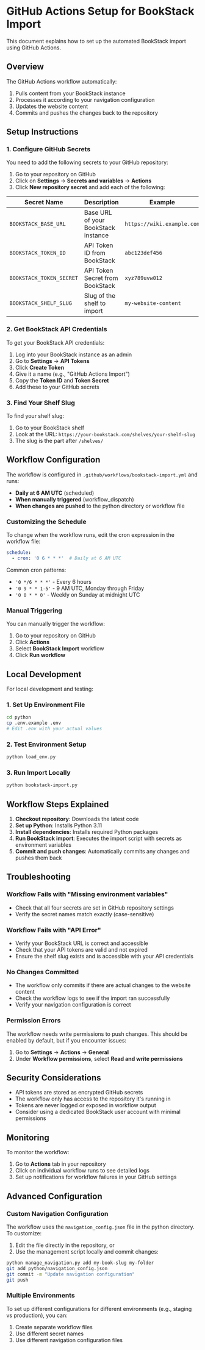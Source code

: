 # GitHub Actions Setup for BookStack Import

This document explains how to set up the automated BookStack import using GitHub Actions.

## Overview

The GitHub Actions workflow automatically:
1. Pulls content from your BookStack instance
2. Processes it according to your navigation configuration
3. Updates the website content
4. Commits and pushes the changes back to the repository

## Setup Instructions

### 1. Configure GitHub Secrets

You need to add the following secrets to your GitHub repository:

1. Go to your repository on GitHub
2. Click on **Settings** → **Secrets and variables** → **Actions**
3. Click **New repository secret** and add each of the following:

| Secret Name | Description | Example |
|-------------|-------------|---------|
| `BOOKSTACK_BASE_URL` | Base URL of your BookStack instance | `https://wiki.example.com` |
| `BOOKSTACK_TOKEN_ID` | API Token ID from BookStack | `abc123def456` |
| `BOOKSTACK_TOKEN_SECRET` | API Token Secret from BookStack | `xyz789uvw012` |
| `BOOKSTACK_SHELF_SLUG` | Slug of the shelf to import | `my-website-content` |

### 2. Get BookStack API Credentials

To get your BookStack API credentials:

1. Log into your BookStack instance as an admin
2. Go to **Settings** → **API Tokens**
3. Click **Create Token**
4. Give it a name (e.g., "GitHub Actions Import")
5. Copy the **Token ID** and **Token Secret**
6. Add these to your GitHub secrets

### 3. Find Your Shelf Slug

To find your shelf slug:

1. Go to your BookStack shelf
2. Look at the URL: `https://your-bookstack.com/shelves/your-shelf-slug`
3. The slug is the part after `/shelves/`

## Workflow Configuration

The workflow is configured in `.github/workflows/bookstack-import.yml` and runs:

- **Daily at 6 AM UTC** (scheduled)
- **When manually triggered** (workflow_dispatch)
- **When changes are pushed** to the python directory or workflow file

### Customizing the Schedule

To change when the workflow runs, edit the cron expression in the workflow file:

```yaml
schedule:
  - cron: '0 6 * * *'  # Daily at 6 AM UTC
```

Common cron patterns:
- `'0 */6 * * *'` - Every 6 hours
- `'0 9 * * 1-5'` - 9 AM UTC, Monday through Friday
- `'0 0 * * 0'` - Weekly on Sunday at midnight UTC

### Manual Triggering

You can manually trigger the workflow:

1. Go to your repository on GitHub
2. Click **Actions**
3. Select **BookStack Import** workflow
4. Click **Run workflow**

## Local Development

For local development and testing:

### 1. Set Up Environment File

```bash
cd python
cp .env.example .env
# Edit .env with your actual values
```

### 2. Test Environment Setup

```bash
python load_env.py
```

### 3. Run Import Locally

```bash
python bookstack-import.py
```

## Workflow Steps Explained

1. **Checkout repository**: Downloads the latest code
2. **Set up Python**: Installs Python 3.11
3. **Install dependencies**: Installs required Python packages
4. **Run BookStack import**: Executes the import script with secrets as environment variables
5. **Commit and push changes**: Automatically commits any changes and pushes them back

## Troubleshooting

### Workflow Fails with "Missing environment variables"

- Check that all four secrets are set in GitHub repository settings
- Verify the secret names match exactly (case-sensitive)

### Workflow Fails with "API Error"

- Verify your BookStack URL is correct and accessible
- Check that your API tokens are valid and not expired
- Ensure the shelf slug exists and is accessible with your API credentials

### No Changes Committed

- The workflow only commits if there are actual changes to the website content
- Check the workflow logs to see if the import ran successfully
- Verify your navigation configuration is correct

### Permission Errors

The workflow needs write permissions to push changes. This should be enabled by default, but if you encounter issues:

1. Go to **Settings** → **Actions** → **General**
2. Under **Workflow permissions**, select **Read and write permissions**

## Security Considerations

- API tokens are stored as encrypted GitHub secrets
- The workflow only has access to the repository it's running in
- Tokens are never logged or exposed in workflow output
- Consider using a dedicated BookStack user account with minimal permissions

## Monitoring

To monitor the workflow:

1. Go to **Actions** tab in your repository
2. Click on individual workflow runs to see detailed logs
3. Set up notifications for workflow failures in your GitHub settings

## Advanced Configuration

### Custom Navigation Configuration

The workflow uses the `navigation_config.json` file in the python directory. To customize:

1. Edit the file directly in the repository, or
2. Use the management script locally and commit changes:

```bash
python manage_navigation.py add my-book-slug my-folder
git add python/navigation_config.json
git commit -m "Update navigation configuration"
git push
```

### Multiple Environments

To set up different configurations for different environments (e.g., staging vs production), you can:

1. Create separate workflow files
2. Use different secret names
3. Use different navigation configuration files
